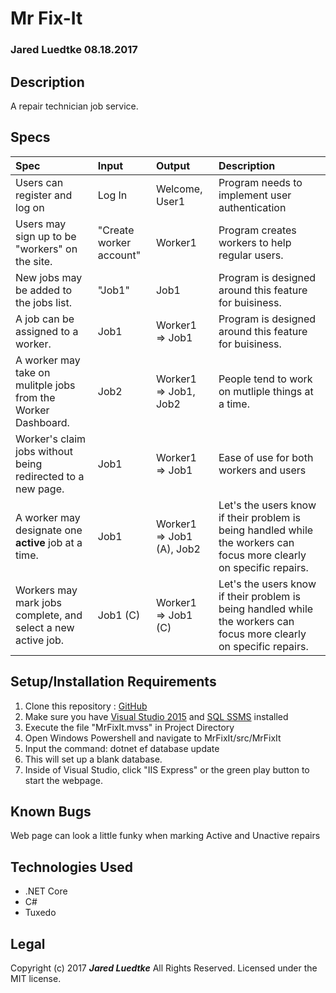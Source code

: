 # Mr Fix-It
### Jared Luedtke 08.18.2017

## Description
A repair technician job service.

## Specs
| Spec | Input | Output | Description |
| :------------- | :------------- | :------------- | :------------- |
| Users can register and log on | Log In | Welcome, User1 | Program needs to implement user authentication |
| Users may sign up to be "workers" on the site. | "Create worker account" | Worker1 | Program creates workers to help regular users. |
| New jobs may be added to the jobs list. | "Job1" | Job1 | Program is designed around this feature for buisiness. |
| A job can be assigned to a worker. | Job1 | Worker1 => Job1 | Program is designed around this feature for buisiness. |
| A worker may take on mulitple jobs from the Worker Dashboard. | Job2 | Worker1 => Job1, Job2 | People tend to work on mutliple things at a time. |
| Worker's claim jobs without being redirected to a new page. | Job1 | Worker1 => Job1 | Ease of use for both workers and users |
| A worker may designate one **active** job at a time. | Job1 | Worker1 => Job1 (A), Job2  | Let's the users know if their problem is being handled while the workers can focus more clearly on specific repairs. |
| Workers may mark jobs complete, and select a new active job. | Job1 (C) | Worker1 => Job1 (C) | Let's the users know if their problem is being handled while the workers can focus more clearly on specific repairs. |


## Setup/Installation Requirements
1. Clone this repository : [GitHub](https://github.com/jluedtke/MrFixIt-dotnet)
2. Make sure you have [Visual Studio 2015](https://www.visualstudio.com/downloads/) and [SQL SSMS](https://docs.microsoft.com/en-us/sql/ssms/download-sql-server-management-studio-ssms) installed
3. Execute the file "MrFixIt.mvss" in Project Directory
4. Open Windows Powershell and navigate to MrFixIt/src/MrFixIt
5. Input the command: dotnet ef database update
6. This will set up a blank database.
7. Inside of Visual Studio, click "IIS Express" or the green play button to start the webpage.

## Known Bugs
Web page can look a little funky when marking Active and Unactive repairs

## Technologies Used
* .NET Core
* C#
* Tuxedo

## Legal
Copyright (c) 2017 **_Jared Luedtke_** All Rights Reserved.
Licensed under the MIT license.